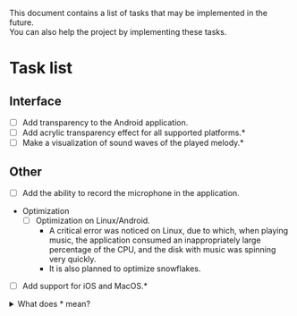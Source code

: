 This document contains a list of tasks that may be implemented in the future.<br>
You can also help the project by implementing these tasks.
# Task list
## Interface
- [ ] Add transparency to the Android application.
- [ ] Add acrylic transparency effect for all supported platforms.*
- [ ] Make a visualization of sound waves of the played melody.*
## Other
- [ ] Add the ability to record the microphone in the application.
- Optimization
    - [ ] Optimization on Linux/Android.
        - A critical error was noticed on Linux, due to which, when playing music, the application consumed an inappropriately large percentage of the CPU, and the disk with music was spinning very quickly.
        - It is also planned to optimize snowflakes.
- [ ] Add support for iOS and MacOS.*

<details>

<summary>What does * mean?</summary>

The star at the end of the task can mean these options:
* It can be very difficult to implement the task.
* The task has no priority.

So you shouldn't hope for the implementation of these tasks.

</details>